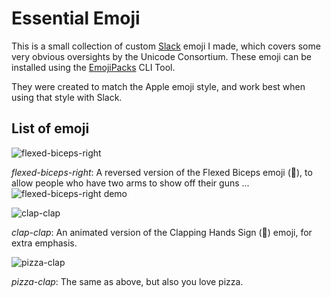 # Essential Emoji

This is a small collection of custom [Slack](https://slack.com) emoji I made, which covers some very obvious oversights by the Unicode Consortium. These emoji can be installed using the [EmojiPacks](https://github.com/lambtron/emojipacks) CLI Tool.

They were created to match the Apple emoji style, and work best when using that style with Slack.

## List of emoji
![flexed-biceps-right](http://i.imgur.com/54nCArA.png "flexed-biceps-right")

_flexed-biceps-right_: A reversed version of the Flexed Biceps emoji (💪), to allow people who have two arms to show off their guns ... ![flexed-biceps-right demo](http://i.imgur.com/58ypYCD.png "Welcome to the gun show")

![clap-clap](http://i.imgur.com/UWtfvxz.gif "clap-clap")

_clap-clap_: An animated version of the Clapping Hands Sign (👏) emoji, for extra emphasis.

![pizza-clap](http://i.imgur.com/r7IY9qs.gif "pizza-clap")

_pizza-clap_: The same as above, but also you love pizza.
